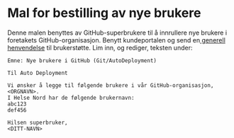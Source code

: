 # Mal for bestilling av nye brukere
Denne malen benyttes av GitHub-superbrukere til å innrullere nye brukere i foretakets GitHub-organisasjon.
Benytt kundeportalen og send en[ generell henvendelse]([url](https://service.hn.helsenord.no/sm/ess/smOfferingPage?entityId=Generelt%20Feil%20eller%20sp%C3%B8rsm%C3%A5l&TENANTID=389004128)) til brukerstøtte. Lim inn, og rediger, teksten under:

`Emne: Nye brukere i GitHub (Git/AutoDeployment)`

```
Til Auto Deployment

Vi ønsker å legge til følgende brukere i vår GitHub-organisasjon, <ORGNAVN>. 
I Helse Nord har de følgende brukernavn:
abc123
def456

Hilsen superbruker,
<DITT-NAVN>
```

